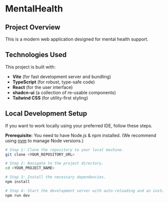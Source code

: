 # MentalHealth

## Project Overview

This is a modern web application designed for mental health support.

## Technologies Used

This project is built with:

* **Vite** (for fast development server and bundling)
* **TypeScript** (for robust, type-safe code)
* **React** (for the user interface)
* **shadcn-ui** (a collection of re-usable components)
* **Tailwind CSS** (for utility-first styling)

## Local Development Setup

If you want to work locally using your preferred IDE, follow these steps.

**Prerequisite:** You need to have Node.js & npm installed. (We recommend using [nvm](https://github.com/nvm-sh/nvm#installing-and-updating) to manage Node versions.)

```sh
# Step 1: Clone the repository to your local machine.
git clone <YOUR_REPOSITORY_URL>

# Step 2: Navigate to the project directory.
cd <YOUR_PROJECT_NAME>

# Step 3: Install the necessary dependencies.
npm install

# Step 4: Start the development server with auto-reloading and an instant preview.
npm run dev
